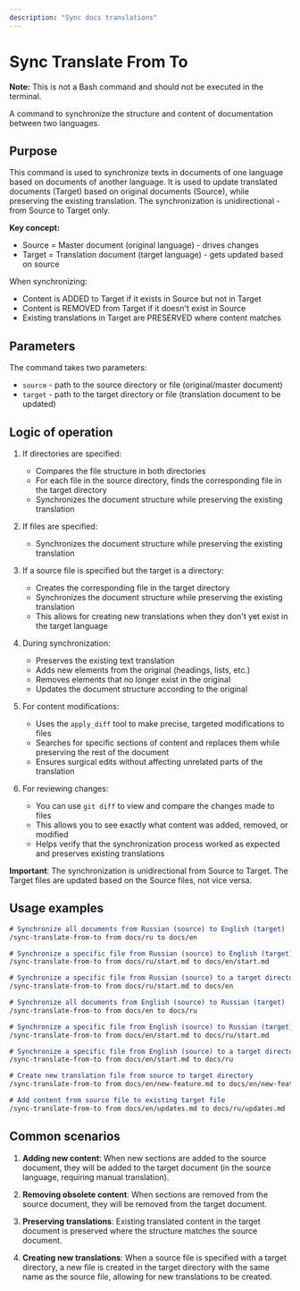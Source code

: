 ```yaml
---
description: "Sync docs translations"
---
```


# Sync Translate From To

**Note:** This is not a Bash command and should not be executed in the terminal.

A command to synchronize the structure and content of documentation between two languages.

## Purpose

This command is used to synchronize texts in documents of one language based on documents of another language.
It is used to update translated documents (Target) based on original documents (Source), while preserving the existing translation. The synchronization is unidirectional - from Source to Target only.

**Key concept:**
- Source = Master document (original language) - drives changes
- Target = Translation document (target language) - gets updated based on source

When synchronizing:
- Content is ADDED to Target if it exists in Source but not in Target
- Content is REMOVED from Target if it doesn't exist in Source
- Existing translations in Target are PRESERVED where content matches

## Parameters

The command takes two parameters:

- `source` - path to the source directory or file (original/master document)
- `target` - path to the target directory or file (translation document to be updated)

## Logic of operation

1. If directories are specified:
   - Compares the file structure in both directories
   - For each file in the source directory, finds the corresponding file in the target directory
   - Synchronizes the document structure while preserving the existing translation

2. If files are specified:
   - Synchronizes the document structure while preserving the existing translation

3. If a source file is specified but the target is a directory:
   - Creates the corresponding file in the target directory
   - Synchronizes the document structure while preserving the existing translation
   - This allows for creating new translations when they don't yet exist in the target language

4. During synchronization:
   - Preserves the existing text translation
   - Adds new elements from the original (headings, lists, etc.)
   - Removes elements that no longer exist in the original
   - Updates the document structure according to the original

5. For content modifications:
   - Uses the `apply_diff` tool to make precise, targeted modifications to files
   - Searches for specific sections of content and replaces them while preserving the rest of the document
   - Ensures surgical edits without affecting unrelated parts of the translation

6. For reviewing changes:
   - You can use `git diff` to view and compare the changes made to files
   - This allows you to see exactly what content was added, removed, or modified
   - Helps verify that the synchronization process worked as expected and preserves existing translations

**Important**: The synchronization is unidirectional from Source to Target. The Target files are updated based on the Source files, not vice versa.

## Usage examples

```md
# Synchronize all documents from Russian (source) to English (target)
/sync-translate-from-to from docs/ru to docs/en

# Synchronize a specific file from Russian (source) to English (target)
/sync-translate-from-to from docs/ru/start.md to docs/en/start.md

# Synchronize a specific file from Russian (source) to a target directory (file will be created)
/sync-translate-from-to from docs/ru/start.md to docs/en

# Synchronize all documents from English (source) to Russian (target)
/sync-translate-from-to from docs/en to docs/ru

# Synchronize a specific file from English (source) to Russian (target)
/sync-translate-from-to from docs/en/start.md to docs/ru/start.md

# Synchronize a specific file from English (source) to a target directory (file will be created)
/sync-translate-from-to from docs/en/start.md to docs/ru

# Create new translation file from source to target directory
/sync-translate-from-to from docs/en/new-feature.md to docs/en/new-feature.md

# Add content from source file to existing target file
/sync-translate-from-to from docs/en/updates.md to docs/ru/updates.md
```

## Common scenarios

1. **Adding new content**: When new sections are added to the source document, they will be added to the target document (in the source language, requiring manual translation).

2. **Removing obsolete content**: When sections are removed from the source document, they will be removed from the target document.

3. **Preserving translations**: Existing translated content in the target document is preserved where the structure matches the source document.

4. **Creating new translations**: When a source file is specified with a target directory, a new file is created in the target directory with the same name as the source file, allowing for new translations to be created.
